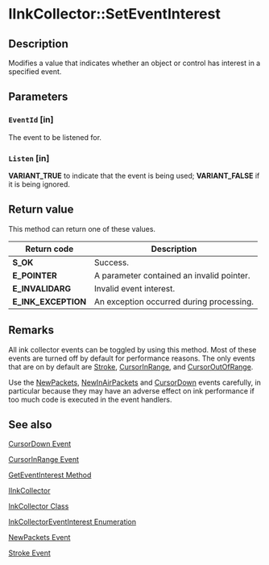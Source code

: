 # IInkCollector::SetEventInterest

## Description

Modifies a value that indicates whether an object or control has interest in a specified event.

## Parameters

### `EventId` [in]

The event to be listened for.

### `Listen` [in]

**VARIANT_TRUE** to indicate that the event is being used; **VARIANT_FALSE** if it is being ignored.

## Return value

This method can return one of these values.

| Return code | Description |
| --- | --- |
| **S_OK** | Success. |
| **E_POINTER** | A parameter contained an invalid pointer. |
| **E_INVALIDARG** | Invalid event interest. |
| **E_INK_EXCEPTION** | An exception occurred during processing. |

## Remarks

All ink collector events can be toggled by using this method. Most of these events are turned off by default for performance reasons. The only events that are on by default are [Stroke](https://learn.microsoft.com/windows/desktop/tablet/inkcollector-stroke), [CursorInRange](https://learn.microsoft.com/windows/desktop/tablet/inkcollector-cursorinrange), and [CursorOutOfRange](https://learn.microsoft.com/windows/desktop/tablet/inkcollector-cursoroutofrange).

Use the [NewPackets](https://learn.microsoft.com/windows/desktop/tablet/inkcollector-newpackets), [NewInAirPackets](https://learn.microsoft.com/windows/desktop/tablet/inkcollector-newinairpackets) and [CursorDown](https://learn.microsoft.com/windows/desktop/tablet/inkcollector-cursordown) events carefully, in particular because they may have an adverse effect on ink performance if too much code is executed in the event handlers.

## See also

[CursorDown Event](https://learn.microsoft.com/windows/desktop/tablet/inkcollector-cursordown)

[CursorInRange Event](https://learn.microsoft.com/windows/desktop/tablet/inkcollector-cursorinrange)

[GetEventInterest Method](https://learn.microsoft.com/windows/desktop/api/msinkaut/nf-msinkaut-iinkcollector-geteventinterest)

[IInkCollector](https://learn.microsoft.com/windows/win32/api/msinkaut/nn-msinkaut-iinkcollector)

[InkCollector Class](https://learn.microsoft.com/windows/desktop/tablet/inkcollector-class)

[InkCollectorEventInterest Enumeration](https://learn.microsoft.com/windows/desktop/api/msinkaut/ne-msinkaut-inkcollectoreventinterest)

[NewPackets Event](https://learn.microsoft.com/windows/desktop/tablet/inkcollector-newpackets)

[Stroke Event](https://learn.microsoft.com/windows/desktop/tablet/inkcollector-stroke)